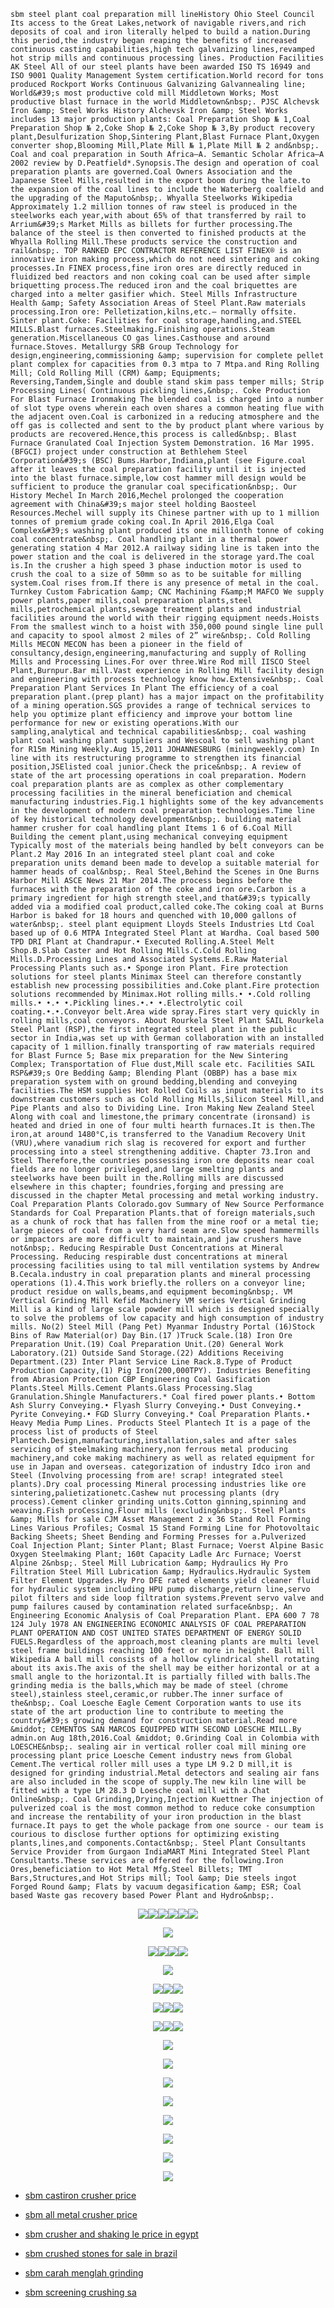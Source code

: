 
```
sbm steel plant coal preparation mill lineHistory Ohio Steel Council Its access to the Great Lakes,network of navigable rivers,and rich deposits of coal and iron literally helped to build a nation.During this period,the industry began reaping the benefits of increased continuous casting capabilities,high tech galvanizing lines,revamped hot strip mills and continuous processing lines. Production Facilities AK Steel All of our steel plants have been awarded ISO TS 16949 and ISO 9001 Quality Management System certification.World record for tons produced Rockport Works Continuous Galvanizing Galvannealing line; World&#39;s most productive cold mill Middletown Works; Most productive blast furnace in the world Middletown&nbsp;. PJSC Alchevsk Iron &amp; Steel Works History Alchevsk Iron &amp; Steel Works includes 13 major production plants: Coal Preparation Shop № 1,Coal Preparation Shop № 2,Coke Shop № 2,Coke Shop № 3,By product recovery plant,Desulfurization Shop,Sintering Plant,Blast Furnace Plant,Oxygen converter shop,Blooming Mill,Plate Mill № 1,Plate Mill № 2 and&nbsp;. Coal and coal preparation in South Africa—A. Semantic Scholar Africa—A 2002 review by D.Peatfield*.Synopsis.The design and operation of coal preparation plants are governed.Coal Owners Association and the Japanese Steel Mills,resulted in the export boom during the late.to the expansion of the coal lines to include the Waterberg coalfield and the upgrading of the Maputo&nbsp;. Whyalla Steelworks Wikipedia Approximately 1.2 million tonnes of raw steel is produced in the steelworks each year,with about 65% of that transferred by rail to Arrium&#39;s Market Mills as billets for further processing.The balance of the steel is then converted to finished products at the Whyalla Rolling Mill.These products service the construction and rail&nbsp;. TOP RANKED EPC CONTRACTOR REFERENCE LIST FINEX® is an innovative iron making process,which do not need sintering and coking processes.In FINEX process,fine iron ores are directly reduced in fluidized bed reactors and non coking coal can be used after simple briquetting process.The reduced iron and the coal briquettes are charged into a melter gasifier which. Steel Mills Infrastructure Health &amp; Safety Association Areas of Steel Plant.Raw materials processing.Iron ore: Pelletization,kilns,etc.— normally offsite. Sinter plant.Coke: Facilities for coal storage,handling,and.STEEL MILLS.Blast furnaces.Steelmaking.Finishing operations.Steam generation.Miscellaneous CO gas lines.Casthouse and around furnace.Stoves. Metallurgy SRB Group Technology for design,engineering,commissioning &amp; supervision for complete pellet plant complex for capacities from 0.3 mtpa to 7 Mtpa.and Ring Rolling Mill; Cold Rolling Mill (CRM) &amp; Equipments; Reversing,Tandem,Single and double stand skim pass temper mills; Strip Processing Lines( Continuous pickling lines,&nbsp;. Coke Production For Blast Furnace Ironmaking The blended coal is charged into a number of slot type ovens wherein each oven shares a common heating flue with the adjacent oven.Coal is carbonized in a reducing atmosphere and the off gas is collected and sent to the by product plant where various by products are recovered.Hence,this process is called&nbsp;. Blast Furnace Granulated Coal Injection System Demonstration. 16 Mar 1995.(BFGCI) project under construction at Bethlehem Steel Corporation&#39;s (BSC) Bums.Harbor,Indiana,plant (see Figure.coal after it leaves the coal preparation facility until it is injected into the blast furnace.simple,low cost hammer mill design would be sufficient to produce the granular coal specification&nbsp;. Our History Mechel In March 2016,Mechel prolonged the cooperation agreement with China&#39;s major steel holding Baosteel Resources.Mechel will supply its Chinese partner with up to 1 million tonnes of premium grade coking coal.In April 2016,Elga Coal Complex&#39;s washing plant produced its one millionth tonne of coking coal concentrate&nbsp;. Coal handling plant in a thermal power generating station 4 Mar 2012.A railway siding line is taken into the power station and the coal is delivered in the storage yard.The coal is.In the crusher a high speed 3 phase induction motor is used to crush the coal to a size of 50mm so as to be suitable for milling system.Coal rises from.If there is any presence of metal in the coal. Turnkey Custom Fabrication &amp; CNC Machining F&amp;M MAFCO We supply power plants,paper mills,coal preparation plants,steel mills,petrochemical plants,sewage treatment plants and industrial facilities around the world with their rigging equipment needs.Hoists From the smallest winch to a hoist with 350,000 pound single line pull and capacity to spool almost 2 miles of 2” wire&nbsp;. Cold Rolling Mills MECON MECON has been a pioneer in the field of consultancy,design,engineering,manufacturing and supply of Rolling Mills and Processing Lines.For over three.Wire Rod mill IISCO Steel Plant,Burnpur.Bar mill.Vast experience in Rolling Mill facility design and engineering with process technology know how.Extensive&nbsp;. Coal Preparation Plant Services In Plant The efficiency of a coal preparation plant.(prep plant) has a major impact on the profitability of a mining operation.SGS provides a range of technical services to help you optimize plant efficiency and improve your bottom line performance for new or existing operations.With our sampling,analytical and technical capabilities&nbsp;. coal washing plant coal washing plant suppliers and Wescoal to sell washing plant for R15m Mining Weekly.Aug 15,2011 JOHANNESBURG (miningweekly.com) In line with its restructuring programme to strengthen its financial position,JSElisted coal junior.Check the price&nbsp;. A review of state of the art processing operations in coal preparation. Modern coal preparation plants are as complex as other complementary processing facilities in the mineral beneficiation and chemical manufacturing industries.Fig.1 highlights some of the key advancements in the development of modern coal preparation technologies.Time line of key historical technology development&nbsp;. building material hammer crusher for coal handling plant Items 1 6 of 6.Coal Mill Building the cement plant,using mechanical conveying equipment Typically most of the materials being handled by belt conveyors can be Plant.2 May 2016 In an integrated steel plant coal and coke preparation units demand been made to develop a suitable material for hammer heads of coal&nbsp;. Real Steel,Behind the Scenes in One Burns Harbor Mill ASCE News 21 Mar 2014.The process begins before the furnaces with the preparation of the coke and iron ore.Carbon is a primary ingredient for high strength steel,and that&#39;s typically added via a modified coal product,called coke.The coking coal at Burns Harbor is baked for 18 hours and quenched with 10,000 gallons of water&nbsp;. steel plant equipment Lloyds Steels Industries Ltd Coal based up of 0.6 MTPA Integrated Steel Plant at Wardha. Coal based 500 TPD DRI Plant at Chandrapur.• Executed Rolling.A.Steel Melt Shop.B.Slab Caster and Hot Rolling Mills.C.Cold Rolling Mills.D.Processing Lines and Associated Systems.E.Raw Material Processing Plants such as.• Sponge iron Plant. Fire protection solutions for steel plants Minimax Steel can therefore constantly establish new processing possibilities and.Coke plant.Fire protection solutions recommended by Minimax.Hot rolling mills.• •.Cold rolling mills.• •.• •.Pickling lines.•.• •.Electrolytic coil coating.•.•.Conveyor belt.Area wide spray.Fires start very quickly in rolling mills,coal conveyors. About Rourkela Steel Plant SAIL Rourkela Steel Plant (RSP),the first integrated steel plant in the public sector in India,was set up with German collaboration with an installed capacity of 1 million.finally transporting of raw materials required for Blast Furnce 5; Base mix preparation for the New Sintering Complex; Transportation of Flue dust,Mill scale etc. Facilities SAIL RSP&#39;s Ore Bedding &amp; Blending Plant (OBBP) has a base mix preparation system with on ground bedding,blending and conveying facilities.The HSM supplies Hot Rolled Coils as input materials to its downstream customers such as Cold Rolling Mills,Silicon Steel Mill,and Pipe Plants and also to Dividing Line. Iron Making New Zealand Steel Along with coal and limestone,the primary concentrate (ironsand) is heated and dried in one of four multi hearth furnaces.It is then.The iron,at around 1480°C,is transferred to the Vanadium Recovery Unit (VRU),where vanadium rich slag is recovered for export and further processing into a steel strengthening additive. Chapter 73.Iron and Steel Therefore,the countries possessing iron ore deposits near coal fields are no longer privileged,and large smelting plants and steelworks have been built in the.Rolling mills are discussed elsewhere in this chapter; foundries,forging and pressing are discussed in the chapter Metal processing and metal working industry. Coal Preparation Plants Colorado.gov Summary of New Source Performance Standards for Coal Preparation Plants.that of foreign materials,such as a chunk of rock that has fallen from the mine roof or a metal tie; large pieces of coal from a very hard seam are.Slow speed hammermills or impactors are more difficult to maintain,and jaw crushers have not&nbsp;. Reducing Respirable Dust Concentrations at Mineral Processing. Reducing respirable dust concentrations at mineral processing facilities using to tal mill ventilation systems by Andrew B.Cecala.industry in coal preparation plants and mineral processing operations (1).4.This work briefly.the rollers on a conveyor line; product residue on walls,beams,and equipment becoming&nbsp;. VM Vertical Grinding Mill Kefid Machinery VM series Vertical Grinding Mill is a kind of large scale powder mill which is designed specially to solve the problems of low capacity and high consumption of industry mills. No(2) Steel Mill (Pang Pet) Myanmar Industry Portal (16)Stock Bins of Raw Material(or) Day Bin.(17 )Truck Scale.(18) Iron Ore Preparation Unit.(19) Coal Preparation Unit.(20) General Work Laboratory.(21) Outside Sand Storage.(22) Additions Receiving Department.(23) Inter Plant Service Line Rack.8.Type of Product Production Capacity,(1) Pig Iron(200,000TPY). Industries Benefiting from Abrasion Protection CBP Engineering Coal Gasification Plants.Steel Mills.Cement Plants.Glass Processing.Slag Granulation.Shingle Manufacturers.* Coal fired power plants.• Bottom Ash Slurry Conveying.• Flyash Slurry Conveying.• Dust Conveying.• Pyrite Conveying.• FGD Slurry Conveying.* Coal Preparation Plants.• Heavy Media Pump Lines. Products Steel Plantech It is a page of the process list of products of Steel Plantech.Design,manufacturing,installation,sales and after sales servicing of steelmaking machinery,non ferrous metal producing machinery,and coke making machinery as well as related equipment for use in Japan and overseas. categorization of industry Idco iron and Steel (Involving processing from are! scrap! integrated steel plants).Dry coal processing Mineral processing industries like ore sintering,palietizationetc.Cashew nut processing plants (dry process).Cement clinker grinding units.Cotton ginning,spinning and weaving.Fish proCessing.Flour mills (excluding&nbsp;. Steel Plants &amp; Mills for sale CJM Asset Management 2 x 36 Stand Roll Forming Lines Various Profiles; Cosmal 15 Stand Forming Line for Photovoltaic Backing Sheets; Sheet Bending and Forming Presses for a.Pulverized Coal Injection Plant; Sinter Plant; Blast Furnace; Voerst Alpine Basic Oxygen Steelmaking Plant; 160t Capacity Ladle Arc Furnace; Voerst Alpine 2&nbsp;. Steel Mill Lubrication &amp; Hydraulics Hy Pro Filtration Steel Mill Lubrication &amp; Hydraulics.Hydraulic System Filter Element Upgrades.Hy Pro DFE rated elements yield cleaner fluid for hydraulic system including HPU pump discharge,return line,servo pilot filters and side loop filtration systems.Prevent servo valve and pump failures caused by contamination related surface&nbsp;. An Engineering Economic Analysis of Coal Preparation Plant. EPA 600 7 78 124 July 1978 AN ENGINEERING ECONOMIC ANALYSIS OF COAL PREPARATION PLANT OPERATION AND COST UNITED STATES DEPARTMENT OF ENERGY SOLID FUELS.Regardless of the approach,most cleaning plants are multi level steel frame buildings reaching 100 feet or more in height. Ball mill Wikipedia A ball mill consists of a hollow cylindrical shell rotating about its axis.The axis of the shell may be either horizontal or at a small angle to the horizontal.It is partially filled with balls.The grinding media is the balls,which may be made of steel (chrome steel),stainless steel,ceramic,or rubber.The inner surface of the&nbsp;. Coal Loesche Eagle Cement Corporation wants to use its state of the art production line to contribute to meeting the country&#39;s growing demand for construction material.Read more &middot; CEMENTOS SAN MARCOS EQUIPPED WITH SECOND LOESCHE MILL.By admin.on Aug 18th,2016.Coal &middot; 0.Grinding Coal in Colombia with LOESCHE&nbsp;. sealing air in vertical roller coal mill mining ore processing plant price Loesche Cement industry news from Global Cement.The vertical roller mill uses a type LM 9.2 D mill,it is designed for grinding industrial.Metal detectors and sealing air fans are also included in the scope of supply.The new kiln line will be fitted with a type LM 28.3 D Loesche coal mill with a.Chat Online&nbsp;. Coal Grinding,Drying,Injection Kuettner The injection of pulverized coal is the most common method to reduce coke consumption and increase the rentability of your iron production in the blast furnace.It pays to get the whole package from one source ‐ our team is courious to disclose further options for optimizing existing plants,lines,and components.Contact&nbsp;. Steel Plant Consultants Service Provider from Gurgaon IndiaMART Mini Integrated Steel Plant Consultants.These services are offered for the following.Iron Ores,beneficiation to Hot Metal Mfg.Steel Billets; TMT Bars,Structures,and Hot Strips mill; Tool &amp; Die steels ingot Forged Round &amp; Flats by vacuum degasification &amp; ESR; Coal based Waste gas recovery based Power Plant and Hydro&nbsp;. 
```

<div align="center">
  
<a rel="nofollow" href="https://m.shibang-china.com?f=github&k=sbm+steel+plant+coal+preparation+mill+line"><img src="https://static.shibang-china.com/en/l.png"></a><img src="https://static.shibang-china.com/en/hw.png"><a rel="nofollow" href="https://m.shibang-china.com/product/?f=github&k=sbm+steel+plant+coal+preparation+mill+line"><img src="https://static.shibang-china.com/en/p.png"></a><a rel="nofollow" href="https://m.shibang-china.com/cases/?f=github&k=sbm+steel+plant+coal+preparation+mill+line"><img src="https://static.shibang-china.com/en/c.png"></a><a rel="nofollow" href="https://m.shibang-china.com/news/?f=github&k=sbm+steel+plant+coal+preparation+mill+line"><img src="https://static.shibang-china.com/en/n.png"></a><a rel="nofollow" href="https://m.shibang-china.com?f=github&k=sbm+steel+plant+coal+preparation+mill+line"><img src="https://static.shibang-china.com/en/m.png"></a>

<a rel="nofollow" href="https://m.shibang-china.com/product/?f=github&k=sbm+steel+plant+coal+preparation+mill+line"><img src="https://static.shibang-china.com/en/b.jpg"></a>
  
<a rel="nofollow" href="https://m.shibang-china.com/solution-aggregate.html?f=github&k=sbm+steel+plant+coal+preparation+mill+line"><img src="https://static.shibang-china.com/en/a.jpg"></a><a rel="nofollow" href="https://m.shibang-china.com/solution-mine.html?f=github&k=sbm+steel+plant+coal+preparation+mill+line"><img src="https://static.shibang-china.com/en/m.jpg"></a><a rel="nofollow" href="https://m.shibang-china.com/solution-mill.html?f=github&k=sbm+steel+plant+coal+preparation+mill+line"><img src="https://static.shibang-china.com/en/g.jpg"></a><a rel="nofollow" href="https://m.shibang-china.com/solution-epc.html?f=github&k=sbm+steel+plant+coal+preparation+mill+line"><img src="https://static.shibang-china.com/en/e.jpg"></a>

<a rel="nofollow" href="https://m.shibang-china.com/product/?f=github&k=sbm+steel+plant+coal+preparation+mill+line"><img src="https://static.shibang-china.com/en/a-p.png"></a>

<a rel="nofollow" href="https://m.shibang-china.com/product/crusher/c6x.html?f=github&k=sbm+steel+plant+coal+preparation+mill+line"><img src="https://static.shibang-china.com/en/j.jpg"></a><a rel="nofollow" href="https://m.shibang-china.com/product/crusher/ci5x.html?f=github&k=sbm+steel+plant+coal+preparation+mill+line"><img src="https://static.shibang-china.com/en/i.jpg"></a><a rel="nofollow" href="https://m.shibang-china.com/product/crusher/hst.html?f=github&k=sbm+steel+plant+coal+preparation+mill+line"><img src="https://static.shibang-china.com/en/c.jpg"></a>

<a rel="nofollow" href="https://m.shibang-china.com/product/mill/mtw.html?f=github&k=sbm+steel+plant+coal+preparation+mill+line"><img src="https://static.shibang-china.com/en/mtw.jpg"></a><a rel="nofollow" href="https://m.shibang-china.com/product/mill/scm.html?f=github&k=sbm+steel+plant+coal+preparation+mill+line"><img src="https://static.shibang-china.com/en/scm.jpg"></a><a rel="nofollow" href="https://m.shibang-china.com/product/mill/lm.html?f=github&k=sbm+steel+plant+coal+preparation+mill+line"><img src="https://static.shibang-china.com/en/lm.jpg"></a>

<a rel="nofollow" href="https://m.shibang-china.com/product/sand/vsi6x.html?f=github&k=sbm+steel+plant+coal+preparation+mill+line"><img src="https://static.shibang-china.com/en/6x.jpg"></a><a rel="nofollow" href="https://m.shibang-china.com/product/sand/vu.html?f=github&k=sbm+steel+plant+coal+preparation+mill+line"><img src="https://static.shibang-china.com/en/vu.jpg"></a><a rel="nofollow" href="https://m.shibang-china.com/product/mobile/klun.html?f=github&k=sbm+steel+plant+coal+preparation+mill+line"><img src="https://static.shibang-china.com/en/k.jpg"></a>

<a rel="nofollow" href="https://m.shibang-china.com/cases/?f=github&k=sbm+steel+plant+coal+preparation+mill+line"><img src="https://static.shibang-china.com/en/case.png"></a>

<a rel="nofollow" href="https://m.shibang-china.com/cases/aggregate/202.html?f=github&k=sbm+steel+plant+coal+preparation+mill+line"><img src="https://static.shibang-china.com/en/c-1.jpg"></a>

<a rel="nofollow" href="https://m.shibang-china.com/cases/aggregate/203.html?f=github&k=sbm+steel+plant+coal+preparation+mill+line"><img src="https://static.shibang-china.com/en/c-2.jpg"></a>

<a rel="nofollow" href="https://m.shibang-china.com/cases/mill/123.html?f=github&k=sbm+steel+plant+coal+preparation+mill+line"><img src="https://static.shibang-china.com/en/c-3.jpg"></a>

<a rel="nofollow" href="https://m.shibang-china.com/contact_us.html?f=github&k=sbm+steel+plant+coal+preparation+mill+line"><img src="https://static.shibang-china.com/en/contact.png"></a>

<a rel="nofollow" href="https://swt.shibang-china.com/?f=github&k=sbm+steel+plant+coal+preparation+mill+line"><img src="https://static.shibang-china.com/en/chat.png"></a>

<a rel="nofollow" href="https://whatsapp.shibangsoft.com/WhatsApp.php?f=github&k=sbm+steel+plant+coal+preparation+mill+line"><img src="https://static.shibang-china.com/en/whatsapp.png"></a>

<a rel="nofollow" href="https://m.shibang-china.com/?f=github&k=sbm+steel+plant+coal+preparation+mill+line"><img src="https://static.shibang-china.com/en/website.png"></a>

</div>


* [sbm castiron crusher price](sbm%20castiron%20crusher%20price.md)

* [sbm all metal crusher price](sbm%20all%20metal%20crusher%20price.md)

* [sbm crusher and shaking le price in egypt](sbm%20crusher%20and%20shaking%20le%20price%20in%20egypt.md)

* [sbm crushed stones for sale in brazil](sbm%20crushed%20stones%20for%20sale%20in%20brazil.md)

* [sbm carah menglah grinding](sbm%20carah%20menglah%20grinding.md)

* [sbm screening crushing sa](sbm%20screening%20crushing%20sa.md)